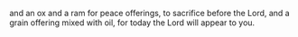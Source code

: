 and an ox and a ram for peace offerings, to sacrifice before the Lord, and a grain offering mixed with oil, for today the Lord will appear to you.
